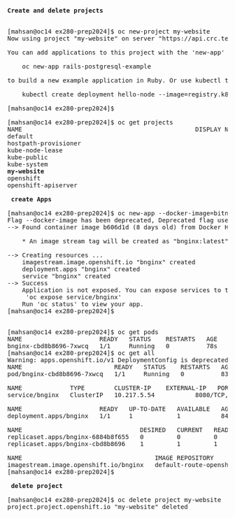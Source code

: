 <pre>
<b>Create and delete projects</b>


[mahsan@oc14 ex280-prep2024]$ oc new-project my-website
Now using project "my-website" on server "https://api.crc.testing:6443".

You can add applications to this project with the 'new-app' command. For example, try:

    oc new-app rails-postgresql-example

to build a new example application in Ruby. Or use kubectl to deploy a simple Kubernetes application:

    kubectl create deployment hello-node --image=registry.k8s.io/e2e-test-images/agnhost:2.43 -- /agnhost serve-hostname

[mahsan@oc14 ex280-prep2024]$

[mahsan@oc14 ex280-prep2024]$ oc get projects
NAME                                               DISPLAY NAME   STATUS
default                                                           Active
hostpath-provisioner                                              Active
kube-node-lease                                                   Active
kube-public                                                       Active
kube-system                                                       Active
<b>my-website                                                        Active</b>
openshift                                                         Active
openshift-apiserver                                               Active

<b> create Apps </b>

[mahsan@oc14 ex280-prep2024]$ oc new-app --docker-image=bitnami/nginx --name=bnginx
Flag --docker-image has been deprecated, Deprecated flag use --image
--> Found container image b606d1d (8 days old) from Docker Hub for "bitnami/nginx"

    * An image stream tag will be created as "bnginx:latest" that will track this image

--> Creating resources ...
    imagestream.image.openshift.io "bnginx" created
    deployment.apps "bnginx" created
    service "bnginx" created
--> Success
    Application is not exposed. You can expose services to the outside world by executing one or more of the commands below:
     'oc expose service/bnginx'
    Run 'oc status' to view your app.
[mahsan@oc14 ex280-prep2024]$


[mahsan@oc14 ex280-prep2024]$ oc get pods
NAME                     READY   STATUS    RESTARTS   AGE
bnginx-cbd8b8696-7xwcq   1/1     Running   0          78s
[mahsan@oc14 ex280-prep2024]$ oc get all
Warning: apps.openshift.io/v1 DeploymentConfig is deprecated in v4.14+, unavailable in v4.10000+
NAME                         READY   STATUS    RESTARTS   AGE
pod/bnginx-cbd8b8696-7xwcq   1/1     Running   0          83s

NAME             TYPE        CLUSTER-IP    EXTERNAL-IP   PORT(S)             AGE
service/bnginx   ClusterIP   10.217.5.54   <none>        8080/TCP,8443/TCP   84s

NAME                     READY   UP-TO-DATE   AVAILABLE   AGE
deployment.apps/bnginx   1/1     1            1           84s

NAME                                DESIRED   CURRENT   READY   AGE
replicaset.apps/bnginx-6884b8f655   0         0         0       84s
replicaset.apps/bnginx-cbd8b8696    1         1         1       83s

NAME                                    IMAGE REPOSITORY                                                            TAGS     UPDATED
imagestream.image.openshift.io/bnginx   default-route-openshift-image-registry.apps-crc.testing/my-website/bnginx   latest   About a minute ago
[mahsan@oc14 ex280-prep2024]$

<b> delete project </b>

[mahsan@oc14 ex280-prep2024]$ oc delete project my-website
project.project.openshift.io "my-website" deleted













</pre>

